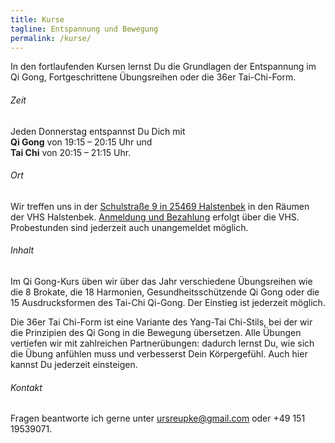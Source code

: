 ```yaml
---
title: Kurse
tagline: Entspannung und Bewegung
permalink: /kurse/
---
```

In den fortlaufenden Kursen lernst Du die Grundlagen der Entspannung im Qi Gong, Fortgeschrittene Übungsreihen oder die 36er Tai-Chi-Form.

###### Zeit 
Jeden Donnerstag entspannst Du Dich mit  
**Qi Gong** von 19:15 – 20:15 Uhr und   
**Tai Chi** von 20:15 – 21:15 Uhr.

###### Ort
Wir treffen uns in der [Schulstraße 9 in 25469 Halstenbek](https://www.openstreetmap.org/node/4360459232#map=19/53.635656/9.841563) in den Räumen der VHS Halstenbek. [Anmeldung und Bezahlung](https://www.vhs-halstenbek.de/suche?tx_itemkgconnect_search%5Bsword%5D=Urs+Reupke&) erfolgt über die VHS. Probestunden sind jederzeit auch unangemeldet möglich.

###### Inhalt
Im Qi Gong-Kurs üben wir über das Jahr verschiedene Übungsreihen wie die 8 Brokate, die 18 Harmonien, Gesundheitsschützende Qi Gong oder die 15 Ausdrucksformen des Tai-Chi Qi-Gong.
Der Einstieg ist jederzeit möglich.

Die 36er Tai Chi-Form ist eine Variante des Yang-Tai Chi-Stils, bei der wir die Prinzipien des Qi Gong in die Bewegung übersetzen. Alle Übungen vertiefen wir mit zahlreichen Partnerübungen: dadurch lernst Du, wie sich die Übung anfühlen muss und verbesserst Dein Körpergefühl.
Auch hier kannst Du jederzeit einsteigen.

###### Kontakt
Fragen beantworte ich gerne unter <ursreupke@gmail.com> oder +49 151 19539071.